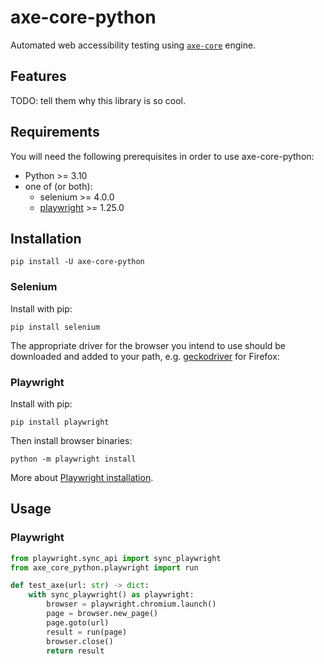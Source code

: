 # axe-core-python
Automated web accessibility testing using [`axe-core`](https://github.com/dequelabs/axe-core) engine.


## Features

TODO: tell them why this library is so cool.

## Requirements

You will need the following prerequisites in order to use axe-core-python:

- Python >= 3.10
- one of (or both):
    - selenium >= 4.0.0 
    - [playwright](https://github.com/microsoft/playwright-python) >= 1.25.0


## Installation

```console
pip install -U axe-core-python
```

### Selenium

Install with pip:

```console
pip install selenium
```

The appropriate driver for the browser you intend to use should be 
downloaded and added to your path, 
e.g. [geckodriver](https://github.com/mozilla/geckodriver/releases) for Firefox:

### Playwright

Install with pip:

```console
pip install playwright
```

Then install browser binaries:

```console
python -m playwright install
```

More about [Playwright installation](https://playwright.bootcss.com/python/docs/installation).

## Usage

### Playwright

```python
from playwright.sync_api import sync_playwright
from axe_core_python.playwright import run

def test_axe(url: str) -> dict:
    with sync_playwright() as playwright:
        browser = playwright.chromium.launch()
        page = browser.new_page()
        page.goto(url)
        result = run(page)
        browser.close()
        return result
```
